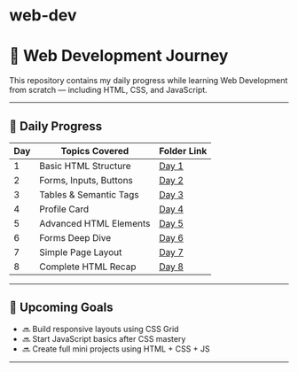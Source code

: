 # web-dev
# 🧠 Web Development Journey

This repository contains my daily progress while learning Web Development from scratch — including HTML, CSS, and JavaScript.

---

## 📅 Daily Progress

| Day | Topics Covered            | Folder Link     |
|-----|---------------------------|-----------------|
| 1   | Basic HTML Structure      | [Day 1](./day1) |
| 2   | Forms, Inputs, Buttons    | [Day 2](./day2) |
| 3   | Tables & Semantic Tags    | [Day 3](./day3) |
| 4   | Profile Card              | [Day 4](./day4) |
| 5   | Advanced HTML Elements    | [Day 5](./day5) |
| 6   | Forms Deep Dive           | [Day 6](./day6) |
| 7   | Simple Page Layout        | [Day 7](./day7) |
| 8   | Complete HTML Recap       | [Day 8](./day8) |

---

## 🚀 Upcoming Goals

- 🔜 Build responsive layouts using CSS Grid
- 🔜 Start JavaScript basics after CSS mastery
- 🔜 Create full mini projects using HTML + CSS + JS

---

